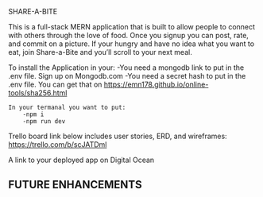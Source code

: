 SHARE-A-BITE

This is a full-stack MERN application that is built to allow people to connect with others through the love of food.
 Once you signup you can post, rate, and commit on a picture. If your hungry and have no idea what you want to eat, join Share-a-Bite and you’ll scroll to your next meal.



To install the Application in your:
-You need a mongodb link to put in the .env file. Sign up on Mongodb.com
-You need a secret hash to put in the .env file. You can get that on https://emn178.github.io/online-tools/sha256.html 

	In your termanal you want to put:
		-npm i
		-npm run dev


Trello board link below includes user stories, ERD, and wireframes:
https://trello.com/b/scJATDml 


A link to your deployed app on Digital Ocean


FUTURE ENHANCEMENTS
-
